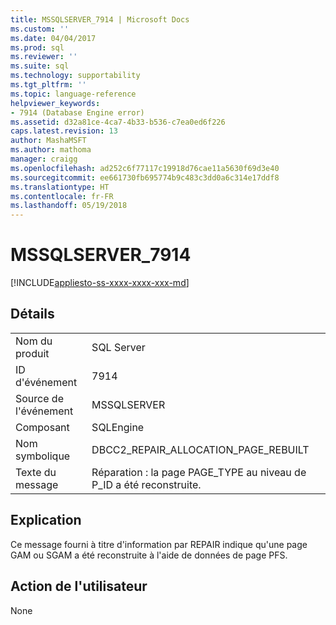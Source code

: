 ```yaml
---
title: MSSQLSERVER_7914 | Microsoft Docs
ms.custom: ''
ms.date: 04/04/2017
ms.prod: sql
ms.reviewer: ''
ms.suite: sql
ms.technology: supportability
ms.tgt_pltfrm: ''
ms.topic: language-reference
helpviewer_keywords:
- 7914 (Database Engine error)
ms.assetid: d32a81ce-4ca7-4b33-b536-c7ea0ed6f226
caps.latest.revision: 13
author: MashaMSFT
ms.author: mathoma
manager: craigg
ms.openlocfilehash: ad252c6f77117c19918d76cae11a5630f69d3e40
ms.sourcegitcommit: ee661730fb695774b9c483c3dd0a6c314e17ddf8
ms.translationtype: HT
ms.contentlocale: fr-FR
ms.lasthandoff: 05/19/2018
---
```

# <a name="mssqlserver7914"></a>MSSQLSERVER_7914
[!INCLUDE[appliesto-ss-xxxx-xxxx-xxx-md](../../includes/appliesto-ss-xxxx-xxxx-xxx-md.md)]
  
## <a name="details"></a>Détails  
  
|||  
|-|-|  
|Nom du produit|SQL Server|  
|ID d'événement|7914|  
|Source de l'événement|MSSQLSERVER|  
|Composant|SQLEngine|  
|Nom symbolique|DBCC2_REPAIR_ALLOCATION_PAGE_REBUILT|  
|Texte du message|Réparation : la page PAGE_TYPE au niveau de P_ID a été reconstruite.|  
  
## <a name="explanation"></a>Explication  
Ce message fourni à titre d'information par REPAIR indique qu'une page GAM ou SGAM a été reconstruite à l'aide de données de page PFS.  
  
## <a name="user-action"></a>Action de l'utilisateur  
None  
  
